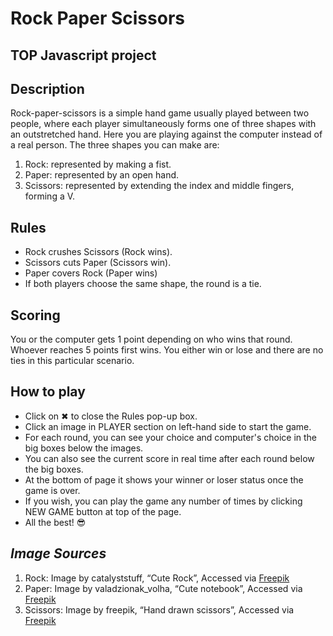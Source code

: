 # Rock Paper Scissors
## TOP Javascript project


## Description
Rock-paper-scissors is a simple hand game usually played between two people, where each player simultaneously forms one of three shapes with an outstretched hand. Here you are playing against the computer instead of a real person. The three shapes you can make are:

1. Rock: represented by making a fist.
2. Paper: represented by an open hand.
3. Scissors: represented by extending the index and middle fingers, forming a V.
 

## Rules
* Rock crushes Scissors (Rock wins).
* Scissors cuts Paper (Scissors win).
* Paper covers Rock (Paper wins)
* If both players choose the same shape, the round is a tie.
  

## Scoring
You or the computer gets 1 point depending on who wins that round. Whoever reaches 5 points first wins. You either win or lose and there are no ties in this particular scenario.


## How to play
* Click on ✖︎ to close the Rules pop-up box.
* Click an image in PLAYER section on left-hand side to start the game.
* For each round, you can see your choice and computer's choice in the big boxes below the images.
* You can also see the current score in real time after each round below the big boxes.
* At the bottom of page it shows your winner or loser status once the game is over.
* If you wish, you can play the game any number of times by clicking NEW GAME button at top of the page.
* All the best! 😎


## **_Image Sources_**

1. Rock: Image by catalyststuff, “Cute Rock”, Accessed via [Freepik](https://www.freepik.com/free-vector/cute-rock-earth-element-cartoon-vector-icon-illustration-nature-object-icon-concept-isolated-premium_30752834.htm#fromView=search&page=1&position=0&uuid=e20c41b8-4427-4cd4-8164-5393b40474fb)
2. Paper: Image by valadzionak_volha, “Cute notebook”, Accessed via [Freepik](https://www.freepik.com/free-vector/cute-notebook-cartoon-funny-turquoise-diary_16866530.htm#fromView=search&page=1&position=1&uuid=17400d12-5a06-437c-ac21-37273e6c7320)
3. Scissors: Image by freepik, “Hand drawn scissors”, Accessed via [Freepik](https://www.freepik.com/free-vector/hand-drawn-scissors-cartoon-illustration_158736425.htm#fromView=search&page=1&position=2&uuid=976e9163-b5b5-4e83-a1d2-81e5d49b5e5c)




